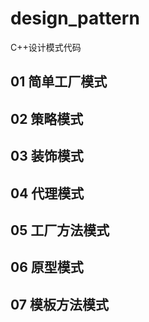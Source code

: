 # design_pattern
C++设计模式代码
## 01 简单工厂模式
## 02 策略模式
## 03 装饰模式
## 04 代理模式
## 05 工厂方法模式
## 06 原型模式
## 07 模板方法模式